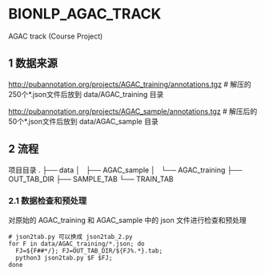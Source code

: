 # BIONLP_AGAC_TRACK

AGAC track (Course Project)

## 1 数据来源

http://pubannotation.org/projects/AGAC_training/annotations.tgz \# 解压的250个\*.json文件后放到 data/AGAC_training 目录

http://pubannotation.org/projects/AGAC_sample/annotations.tgz   \# 解压后的50个\*.json文件后放到 data/AGAC_sample 目录

## 2 流程

项目目录
.
├── data
│   ├── AGAC_sample
│   └── AGAC_training
├── OUT_TAB_DIR
├── SAMPLE_TAB
└── TRAIN_TAB

### 2.1 数据检查和预处理

对原始的 AGAC_training 和 AGAC_sample 中的 json 文件进行检查和预处理
```{bash}
# json2tab.py 可以换成 json2tab_2.py
for F in data/AGAC_training/*.json; do
  FJ=${F##*/}; FJ=OUT_TAB_DIR/${FJ%.*}.tab; 
  python3 json2tab.py $F $FJ; 
done
```


